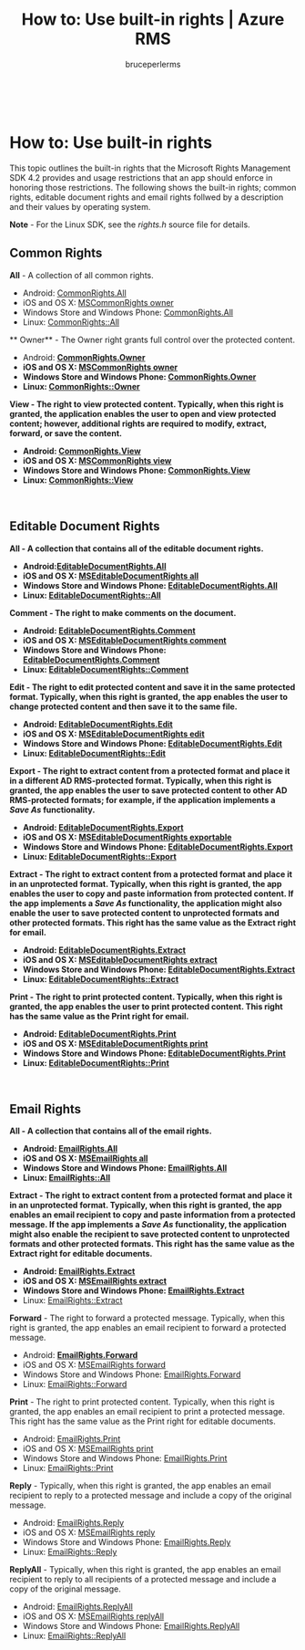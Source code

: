 ﻿---
# required metadata

title: How to&#58; Use built-in rights | Azure RMS
description: Outlines the built-in rights that the RMS SDK 4.2 provides and usage restrictions that an app should enforce in honoring those restrictions.
keywords:
author: bruceperlerms
manager: mbaldwin
ms.date: 04/28/2016
ms.topic: article
ms.prod: azure
ms.service: rights-management
ms.technology: techgroup-identity
ms.assetid: 2410090f-d4a6-420b-a504-00a0236fcefb

# optional metadata

#ROBOTS:
audience: developer
#ms.devlang:
ms.reviewer: shubhamp
ms.suite: ems
#ms.tgt_pltfrm:
#ms.custom:

---

﻿
# How to: Use built-in rights

This topic outlines the built-in rights that the Microsoft Rights Management SDK 4.2 provides and usage restrictions that an app should enforce in honoring those restrictions. The following shows the built-in rights; common rights, editable document rights and email rights follwed by a description and their values by operating system.

**Note** - For the Linux SDK, see the *rights.h* source file for details.

## Common Rights ##

**All** - A collection of all common rights.
- Android: [CommonRights.All](/rights-management/sdk/4.2/api/android/commonrights#msipcthin2_commonrights_class_java_ALL)
- iOS and OS X: [MSCommonRights owner](/rights-management/sdk/4.2/api/iOS/mscommonrights#msipcthin2_mscommonrights_interface_objc___NSString__owner_)
- Windows Store and Windows Phone: [CommonRights.All</strong>](/rights-management/sdk/4.2/api/winrt/commonrights#msipcthin2_commonrights)
- Linux: [CommonRights::All](http://azuread.github.io/rms-sdk-for-cpp/classrmscore_1_1modernapi_1_1CommonRights.html)

** Owner** - The Owner right grants full control over the protected content.
- Android: [<strong>CommonRights.Owner](/rights-management/sdk/4.2/api/android/commonrights#msipcthin2_commonrights_class_java_Owner)
- iOS and OS X: [MSCommonRights owner](/rights-management/sdk/4.2/api/iOS/mscommonrights#msipcthin2_mscommonrights_interface_objc___NSString__owner_)
- Windows Store and Windows Phone: [CommonRights.Owner](https://stage.docs.microsoft.com/en-us/rights-management/sdk/4.2/api/winrt/commonrights#msipcthin2_commonrights_owner)
- Linux: [CommonRights::Owner](http://azuread.github.io/rms-sdk-for-cpp/classrmscore_1_1modernapi_1_1CommonRights.html)

**View** - The right to view protected content. Typically, when this right is granted, the application enables the user to open and view protected content; however, additional rights are required to modify, extract, forward, or save the content.

- Android: [CommonRights.View](/rights-management/sdk/4.2/api/android/commonrights#msipcthin2_commonrights_class_java_View)
- iOS and OS X: [MSCommonRights view](/rights-management/sdk/4.2/api/iOS/mscommonrights#msipcthin2_mscommonrights_interface_objc___NSString__owner_)
- Windows Store and Windows Phone: [CommonRights.View](/rights-management/sdk/4.2/api/android/commonrights#msipcthin2_commonrights_class_java_View)
- Linux: [CommonRights::View](http://azuread.github.io/rms-sdk-for-cpp/classrmscore_1_1modernapi_1_1CommonRights.html)</li>

 

## Editable Document Rights ##
**All** - A collection that contains all of the editable document rights.
- Android:[EditableDocumentRights.All](/rights-management/sdk/4.2/api/android/editabledocumentrights#msipcthin2_editabledocumentrights_class_java_ALL)
- iOS and OS X: [MSEditableDocumentRights all](https://stage.docs.microsoft.com/en-us/rights-management/sdk/4.2/api/iOS/mseditabledocumentrights#msipcthin2_mseditabledocumentrights_interface_objc)
- Windows Store and Windows Phone: [EditableDocumentRights.All](/rights-management/sdk/4.2/api/winrt/editabledocumentrights#msipcthin2_editabledocumentrights_all)
- Linux: [EditableDocumentRights::All](http://azuread.github.io/rms-sdk-for-cpp/classrmscore_1_1modernapi_1_1EditableDocumentRights.html)

**Comment** - The right to make comments on the document.
- Android: [EditableDocumentRights.Comment](/rights-management/sdk/4.2/api/android/editabledocumentrights#msipcthin2_editabledocumentrights_class_java_Comment)
- iOS and OS X: [MSEditableDocumentRights comment](https://stage.docs.microsoft.com/en-us/rights-management/sdk/4.2/api/iOS/mseditabledocumentrights#msipcthin2_mseditabledocumentrights_interface_objc)
- Windows Store and Windows Phone: [EditableDocumentRights.Comment](/rights-management/sdk/4.2/api/winrt/editabledocumentrights#msipcthin2_editabledocumentrights__comment)
- Linux: [EditableDocumentRights::Comment](http://azuread.github.io/rms-sdk-for-cpp/classrmscore_1_1modernapi_1_1EditableDocumentRights.html)

**Edit** - The right to edit protected content and save it in the same protected format. Typically, when this right is granted, the app enables the user to change protected content and then save it to the same file.
- Android: [EditableDocumentRights.Edit](/rights-management/sdk/4.2/api/android/editabledocumentrights#msipcthin2_editabledocumentrights_class_java_Edit)
- iOS and OS X: [MSEditableDocumentRights edit](https://stage.docs.microsoft.com/en-us/rights-management/sdk/4.2/api/iOS/mseditabledocumentrights#msipcthin2_mseditabledocumentrights_interface_objc)
- Windows Store and Windows Phone: [EditableDocumentRights.Edit](/rights-management/sdk/4.2/api/winrt/editabledocumentrights#msipcthin2_editabledocumentrights_edit)
- Linux: [EditableDocumentRights::Edit](http://azuread.github.io/rms-sdk-for-cpp/classrmscore_1_1modernapi_1_1EditableDocumentRights.html)

**Export** - The right to extract content from a protected format and place it in a different AD RMS-protected format. Typically, when this right is granted, the app enables the user to save protected content to other AD RMS-protected formats; for example, if the application implements a *Save As* functionality.

- Android: [EditableDocumentRights.Export](/rights-management/sdk/4.2/api/android/editabledocumentrights#msipcthin2_editabledocumentrights_class_java_Export)
- iOS and OS X: [MSEditableDocumentRights exportable](https://stage.docs.microsoft.com/en-us/rights-management/sdk/4.2/api/iOS/mseditabledocumentrights#msipcthin2_mseditabledocumentrights_interface_objc)
- Windows Store and Windows Phone: [EditableDocumentRights.Export](/rights-management/sdk/4.2/api/winrt/editabledocumentrights#msipcthin2_editabledocumentrights_export)
- Linux: [EditableDocumentRights::Export](http://azuread.github.io/rms-sdk-for-cpp/classrmscore_1_1modernapi_1_1EditableDocumentRights.html)

**Extract** - The right to extract content from a protected format and place it in an unprotected format. Typically, when this right is granted, the app enables the user to copy and paste information from protected content. If the app implements a <em>Save As</em> functionality, the application might also enable the user to save protected content to unprotected formats and other protected formats. This right has the same value as the Extract right for email.

- Android: [EditableDocumentRights.Extract](/rights-management/sdk/4.2/api/android/editabledocumentrights#msipcthin2_editabledocumentrights_class_java_Extract)
- iOS and OS X: [MSEditableDocumentRights extract](https://stage.docs.microsoft.com/en-us/rights-management/sdk/4.2/api/iOS/mseditabledocumentrights#msipcthin2_mseditabledocumentrights_interface_objc)
- Windows Store and Windows Phone: [EditableDocumentRights.Extract](/rights-management/sdk/4.2/api/winrt/editabledocumentrights#msipcthin2_editabledocumentrights_extract)
- Linux: [EditableDocumentRights::Extract](http://azuread.github.io/rms-sdk-for-cpp/classrmscore_1_1modernapi_1_1EditableDocumentRights.html)

**Print** - The right to print protected content. Typically, when this right is granted, the app enables the user to print protected content. This right has the same value as the Print right for email.

- Android: [EditableDocumentRights.Print](/rights-management/sdk/4.2/api/android/editabledocumentrights#msipcthin2_editabledocumentrights_class_java_Print)
- iOS and OS X: [MSEditableDocumentRights print](https://stage.docs.microsoft.com/en-us/rights-management/sdk/4.2/api/iOS/mseditabledocumentrights#msipcthin2_mseditabledocumentrights_interface_objc)
- Windows Store and Windows Phone: [EditableDocumentRights.Print](/rights-management/sdk/4.2/api/winrt/editabledocumentrights#msipcthin2_editabledocumentrights_print)
- Linux: [EditableDocumentRights::Print](http://azuread.github.io/rms-sdk-for-cpp/classrmscore_1_1modernapi_1_1EditableDocumentRights.html)

 

## Email Rights ##

**All** - A collection that contains all of the email rights.
- Android: [EmailRights.All](/rights-management/sdk/4.2/api/android/emailrights#msipcthin2_emailrights_class_java_ALL)
- iOS and OS X: [MSEmailRights all](/rights-management/sdk/4.2/api/iOS/msemailrights#msipcthin2_msemailrights_interface_objc)
- Windows Store and Windows Phone: [EmailRights.All](/rights-management/sdk/4.2/api/winrt/emailrights#msipcthin2_emailrights_all)
- Linux: [EmailRights::All](http://azuread.github.io/rms-sdk-for-cpp/classrmscore_1_1modernapi_1_1EmailRights.html)

**Extract** - The right to extract content from a protected format and place it in an unprotected format. Typically, when this right is granted, the app enables an email recipient to copy and paste information from a protected message. If the app implements a <em>Save As</em> functionality, the application might also enable the recipient to save protected content to unprotected formats and other protected formats. This right has the same value as the Extract right for editable documents.

- Android: [EmailRights.Extract](/rights-management/sdk/4.2/api/android/emailrights#msipcthin2_emailrights_class_java_Extract)
- iOS and OS X: [MSEmailRights extract](/rights-management/sdk/4.2/api/iOS/msemailrights#msipcthin2_msemailrights_interface_objc)
- Windows Store and Windows Phone: [EmailRights.Extract</strong>](/rights-management/sdk/4.2/api/winrt/emailrights#msipcthin2_emailrights_extract)
- Linux: [EmailRights::Extract](http://azuread.github.io/rms-sdk-for-cpp/classrmscore_1_1modernapi_1_1EmailRights.html)

**Forward** - The right to forward a protected message. Typically, when this right is granted, the app enables an email recipient to forward a protected message.
- Android: [<strong>EmailRights.Forward</strong>](/rights-management/sdk/4.2/api/android/emailrights#msipcthin2_emailrights_class_java_Forward)
- iOS and OS X: [MSEmailRights forward](/rights-management/sdk/4.2/api/iOS/msemailrights#msipcthin2_msemailrights_interface_objc)
- Windows Store and Windows Phone: [EmailRights.Forward](/rights-management/sdk/4.2/api/winrt/emailrights#msipcthin2_emailrights_forward)
- Linux: [EmailRights::Forward](http://azuread.github.io/rms-sdk-for-cpp/classrmscore_1_1modernapi_1_1EmailRights.html)

**Print** - The right to print protected content. Typically, when this right is granted, the app enables an email recipient to print a protected message. This right has the same value as the Print right for editable documents.

- Android: [EmailRights.Print](/rights-management/sdk/4.2/api/android/emailrights#msipcthin2_emailrights_class_java_Print)
- iOS and OS X: [MSEmailRights print](/rights-management/sdk/4.2/api/iOS/msemailrights#msipcthin2_msemailrights_interface_objc)
- Windows Store and Windows Phone: [EmailRights.Print](/rights-management/sdk/4.2/api/winrt/emailrights#msipcthin2_emailrights_print)
- Linux: [EmailRights::Print](http://azuread.github.io/rms-sdk-for-cpp/classrmscore_1_1modernapi_1_1EmailRights.html)

**Reply** - Typically, when this right is granted, the app enables an email recipient to reply to a protected message and include a copy of the original message.

- Android: [EmailRights.Reply](/rights-management/sdk/4.2/api/android/emailrights#msipcthin2_emailrights_class_java_Reply)
- iOS and OS X: [MSEmailRights reply](/rights-management/sdk/4.2/api/iOS/msemailrights#msipcthin2_msemailrights_interface_objc)
- Windows Store and Windows Phone: [EmailRights.Reply](/rights-management/sdk/4.2/api/winrt/emailrights#msipcthin2_emailrights_reply)
- Linux: [EmailRights::Reply](http://azuread.github.io/rms-sdk-for-cpp/classrmscore_1_1modernapi_1_1EmailRights.html)

**ReplyAll** - Typically, when this right is granted, the app enables an email recipient to reply to all recipients of a protected message and include a copy of the original message.

- Android: [EmailRights.ReplyAll</strong>](/rights-management/sdk/4.2/api/android/emailrights#msipcthin2_emailrights_class_java_ReplyAll)
- iOS and OS X: [MSEmailRights replyAll](/rights-management/sdk/4.2/api/iOS/msemailrights#msipcthin2_msemailrights_interface_objc)
- Windows Store and Windows Phone: [EmailRights.ReplyAll](/rights-management/sdk/4.2/api/winrt/emailrights#msipcthin2_emailrights_replyall)
- Linux: [EmailRights::ReplyAll](http://azuread.github.io/rms-sdk-for-cpp/classrmscore_1_1modernapi_1_1EmailRights.html)

 

 

 
